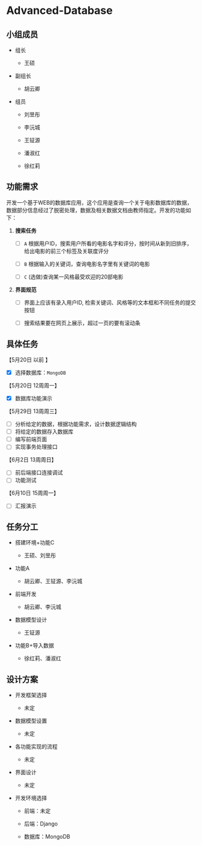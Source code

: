 # Advanced-Database

## 小组成员

- 组长

    - 王硕

- 副组长

    - 胡云卿

- 组员

    - 刘昱彤

    - 李沅城

    - 王钲源

    - 潘淑红

    - 徐红莉

## 功能需求

开发一个基于WEB的数据库应用，这个应用是查询一个关于电影数据库的数据，数据部分信息经过了脱密处理，数据及相关数据文档由教师指定。开发的功能如下：

1. **搜索任务**

    - [ ] `A` 根据用户ID，搜索用户所看的电影名字和评分，按时间从新到旧排序，给出电影的前三个标签及关联度评分

    - [ ] `B` 根据输入的关键词，查询电影名字里有关键词的电影

    - [ ] `C` (选做)查询某一风格最受欢迎的20部电影

2. **界面规范**

    - [ ] 界面上应该有录入用户ID, 检索关键词、风格等的文本框和不同任务的提交按钮

    - [ ] 搜索结果要在网页上展示，超过一页的要有滚动条

## 具体任务

【5月20日 以前 】

- [x] 选择数据库：`MongoDB`

【5月20日 12周周一】

- [x] 数据库功能演示

【5月29日 13周周三】

- [ ] 分析给定的数据，根据功能需求，设计数据逻辑结构
- [ ] 将给定的数据存入数据库
- [ ] 编写前端页面
- [ ] 实现事务处理接口

【6月2日  13周周日】

- [ ] 前后端接口连接调试
- [ ] 功能测试

【6月10日  15周周一】

- [ ] 汇报演示

## 任务分工

- 搭建环境+功能C

    - 王硕、刘昱彤

- 功能A

    - 胡云卿、王钲源、李沅城

- 前端开发

    - 胡云卿、李沅城

- 数据模型设计

    - 王钲源

- 功能B+导入数据

    - 徐红莉、潘淑红

## 设计方案

- 开发框架选择

    - 未定

- 数据模型设置

    - 未定

- 各功能实现的流程

    - 未定

- 界面设计

    - 未定

- 开发环境选择

    - 前端：未定
    
    - 后端：Django

    - 数据库：MongoDB